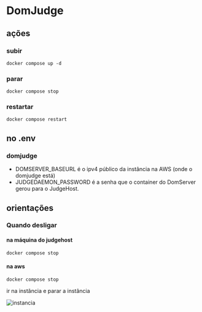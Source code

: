 # DomJudge

## ações

### subir

`docker compose up -d`


### parar

`docker compose stop`


### restartar

`docker compose restart`


## no .env

### domjudge

- DOMSERVER_BASEURL é o ipv4 público da instância na AWS (onde o domjudge está)
- JUDGEDAEMON_PASSWORD é a senha que o container do DomServer gerou para o JudgeHost.

## orientações

### Quando desligar

#### na máquina do judgehost

`docker compose stop`

#### na aws

`docker compose stop`

ir na instância e parar a instância

![instancia](https://i.imgur.com/TzXdkjX.png) 
